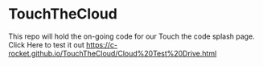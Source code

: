 # TouchTheCloud
This repo will hold the on-going code for our Touch the code splash page.
Click Here to test it out https://c-rocket.github.io/TouchTheCloud/Cloud%20Test%20Drive.html
